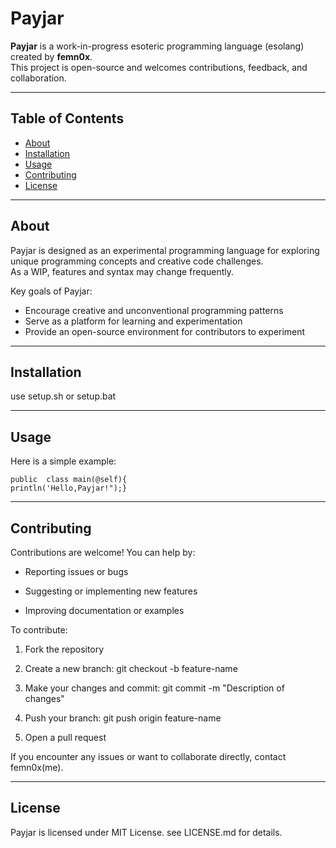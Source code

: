 # Payjar

**Payjar** is a work-in-progress esoteric programming language (esolang) created by **femn0x**.  
This project is open-source and welcomes contributions, feedback, and collaboration.

---

## Table of Contents

- [About](#about)  
- [Installation](#installation)  
- [Usage](#usage)  
- [Contributing](#contributing)  
- [License](#license)  

---

## About

Payjar is designed as an experimental programming language for exploring unique programming concepts and creative code challenges.  
As a WIP, features and syntax may change frequently.

Key goals of Payjar:

- Encourage creative and unconventional programming patterns  
- Serve as a platform for learning and experimentation  
- Provide an open-source environment for contributors to experiment  

---

## Installation
use setup.sh or setup.bat

---

## Usage
Here is a simple example:
```payjar
public  class main(@self){
println('Hello,Payjar!");}
```

---
## Contributing
Contributions are welcome! You can help by:

- Reporting issues or bugs

- Suggesting or implementing new features

- Improving documentation or examples

To contribute:

1. Fork the repository

2. Create a new branch: git checkout -b feature-name

3. Make your changes and commit: git commit -m "Description of changes"

4. Push your branch: git push origin feature-name

5. Open a pull request

If you encounter any issues or want to collaborate directly, contact femn0x(me).

---
## License
Payjar is licensed under MIT License. see LICENSE.md  for details.
